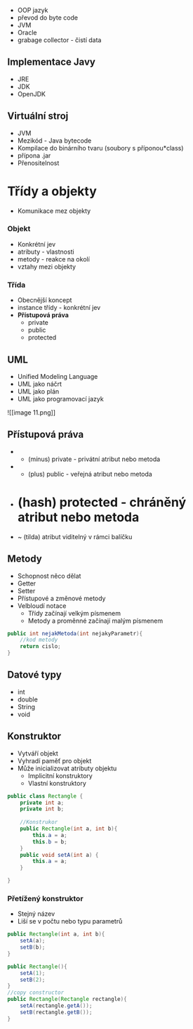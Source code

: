 - OOP jazyk
- převod do byte code
- JVM
- Oracle
- grabage collector - čistí data

## Implementace Javy

- JRE
- JDK
- OpenJDK

## Virtuální stroj

- JVM
- Mezikód - Java bytecode
- Kompilace do binárního tvaru (soubory s příponou*class)
- přípona .jar
- Přenositelnost

# Třídy a objekty

- Komunikace mez objekty

### Objekt

- Konkrétní jev
- atributy - vlastnosti
- metody - reakce na okolí
- vztahy mezi objekty

### Třída

- Obecnější koncept
- instance třídy - konkrétní jev
- **Přístupová práva**
    - private
    - public
    - protected

## UML

- Unified Modeling Language
- UML jako náčrt
- UML jako plán
- UML jako programovací jazyk

![[image 11.png]]

  

## Přístupová práva

- - (mínus) private - privátní atribut nebo metoda
- + (plus) public - veřejná atribut nebo metoda
- # (hash) protected - chráněný atribut nebo metoda
- ~ (tilda) atribut viditelný v rámci balíčku

## Metody

- Schopnost něco dělat
- Getter
- Setter
- Přístupové a změnové metody
- Velbloudí notace
    - Třídy začínají velkým písmenem
    - Metody a proměnné začínají malým písmenem

```Java
public int nejakMetoda(int nejakyParametr){
	//kod metody
	return cislo;
}
```

## Datové typy

- int
- double
- String
- void

  

## Konstruktor

- Vytváří objekt
- Vyhradí paměť pro objekt
- Může inicializovat atributy objektu
    - Implicitní konstruktory
    - Vlastní konstruktory

```Java
public class Rectangle {
	private int a;
	private int b;
	
	//Konstrukor
	public Rectangle(int a, int b){
		this.a = a;
		this.b = b;
	}
	public void setA(int a) {
		this.a = a;
	}

}
```

### Přetížený konstruktor

- Stejný název
- Liší se v počtu nebo typu parametrů

```Java
public Rectangle(int a, int b){
	setA(a);
	setB(b);
}

public Rectangle(){
	setA(1);
	setB(2);	
}
//copy constructor
public Rectangle(Rectangle rectangle){
	setA(rectangle.getA());
	setB(rectangle.getB());
}
```
